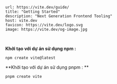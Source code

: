 
```cardlink
url: https://vite.dev/guide/
title: "Getting Started"
description: "Next Generation Frontend Tooling"
host: vite.dev
favicon: https://vite.dev/logo.svg
image: https://vite.dev/og-image.jpg
```

<br>

**Khởi tạo với dự án sử dụng npm :**
```shell
npm create vite@latest
```

**Khởi tạo với dự án sử dụng pnpm : **
```shell
pnpm create vite
```

